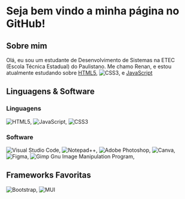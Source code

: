# Seja bem vindo a minha página no GitHub!

## Sobre mim

Olá, eu sou um estudante de Desenvolvimento de Sistemas na ETEC (Escola Técnica Estadual) do Paulistano.
Me chamo Renan, e estou atualmente estudando sobre [HTML5](https://img.shields.io/badge/html5-%23E34F26.svg?style=for-the-badge&logo=html5&logoColor=white), ![CSS3](https://img.shields.io/badge/css3-%231572B6.svg?style=for-the-badge&logo=css3&logoColor=white), e [JavaScript](https://img.shields.io/badge/javascript-%23323330.svg?style=for-the-badge&logo=javascript&logoColor=%23F7DF1E)

## Linguagens & Software
### Linguagens
![HTML5](https://img.shields.io/badge/html5-%23E34F26.svg?style=for-the-badge&logo=html5&logoColor=white), ![JavaScript](https://img.shields.io/badge/javascript-%23323330.svg?style=for-the-badge&logo=javascript&logoColor=%23F7DF1E), ![CSS3](https://img.shields.io/badge/css3-%231572B6.svg?style=for-the-badge&logo=css3&logoColor=white)

### Software
![Visual Studio Code](https://img.shields.io/badge/Visual%20Studio%20Code-0078d7.svg?style=for-the-badge&logo=visual-studio-code&logoColor=white), ![Notepad++](https://img.shields.io/badge/Notepad++-90E59A.svg?style=for-the-badge&logo=notepad%2b%2b&logoColor=black), ![Adobe Photoshop](https://img.shields.io/badge/adobe%20photoshop-%2331A8FF.svg?style=for-the-badge&logo=adobe%20photoshop&logoColor=white), ![Canva](https://img.shields.io/badge/Canva-%2300C4CC.svg?style=for-the-badge&logo=Canva&logoColor=white), ![Figma](https://img.shields.io/badge/figma-%23F24E1E.svg?style=for-the-badge&logo=figma&logoColor=white), ![Gimp Gnu Image Manipulation Program](https://img.shields.io/badge/Gimp-657D8B?style=for-the-badge&logo=gimp&logoColor=FFFFFF), 

## Frameworks Favoritas
![Bootstrap](https://img.shields.io/badge/bootstrap-%238511FA.svg?style=for-the-badge&logo=bootstrap&logoColor=white), ![MUI](https://img.shields.io/badge/MUI-%230081CB.svg?style=for-the-badge&logo=mui&logoColor=white)
